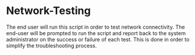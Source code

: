# Network-Testing
The end user will run this script in order to test network connectivity. The end-user will be prompted to run the script and report back to the system administrator on the success or failure of each test. This is done in order to simplify the troubleshooting process.
